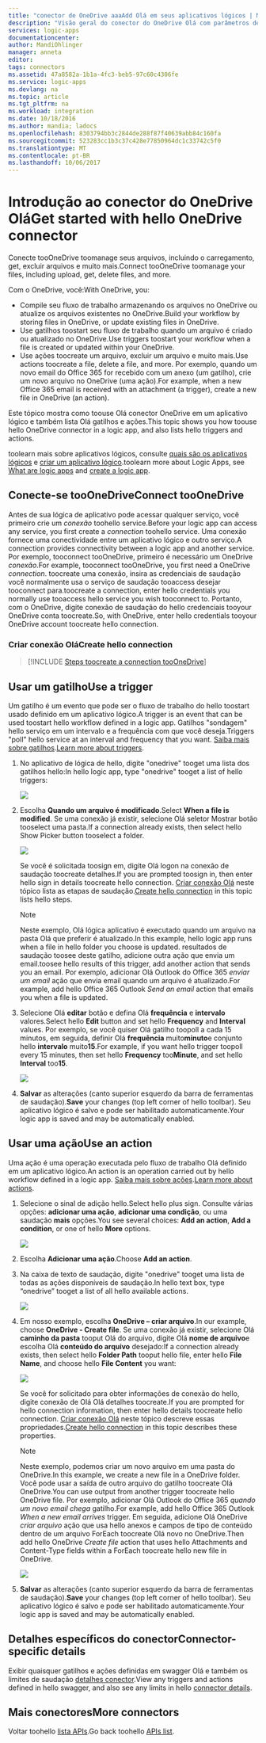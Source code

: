 ```yaml
---
title: "conector de OneDrive aaaAdd Olá em seus aplicativos lógicos | Microsoft Docs"
description: "Visão geral do conector do OneDrive Olá com parâmetros de API REST"
services: logic-apps
documentationcenter: 
author: MandiOhlinger
manager: anneta
editor: 
tags: connectors
ms.assetid: 47a8582a-1b1a-4fc3-beb5-97c60c4306fe
ms.service: logic-apps
ms.devlang: na
ms.topic: article
ms.tgt_pltfrm: na
ms.workload: integration
ms.date: 10/18/2016
ms.author: mandia; ladocs
ms.openlocfilehash: 8303794bb3c2844de288f87f40639abb84c160fa
ms.sourcegitcommit: 523283cc1b3c37c428e77850964dc1c33742c5f0
ms.translationtype: MT
ms.contentlocale: pt-BR
ms.lasthandoff: 10/06/2017
---
```

# <a name="get-started-with-hello-onedrive-connector"></a><span data-ttu-id="715d0-103">Introdução ao conector do OneDrive Olá</span><span class="sxs-lookup"><span data-stu-id="715d0-103">Get started with hello OneDrive connector</span></span>
<span data-ttu-id="715d0-104">Conecte tooOneDrive toomanage seus arquivos, incluindo o carregamento, get, excluir arquivos e muito mais.</span><span class="sxs-lookup"><span data-stu-id="715d0-104">Connect tooOneDrive toomanage your files, including upload, get, delete files, and more.</span></span> 

<span data-ttu-id="715d0-105">Com o OneDrive, você:</span><span class="sxs-lookup"><span data-stu-id="715d0-105">With OneDrive, you:</span></span> 

* <span data-ttu-id="715d0-106">Compile seu fluxo de trabalho armazenando os arquivos no OneDrive ou atualize os arquivos existentes no OneDrive.</span><span class="sxs-lookup"><span data-stu-id="715d0-106">Build your workflow by storing files in OneDrive, or update existing files in OneDrive.</span></span> 
* <span data-ttu-id="715d0-107">Use gatilhos toostart seu fluxo de trabalho quando um arquivo é criado ou atualizado no OneDrive.</span><span class="sxs-lookup"><span data-stu-id="715d0-107">Use triggers toostart your workflow when a file is created or updated within your OneDrive.</span></span>
* <span data-ttu-id="715d0-108">Use ações toocreate um arquivo, excluir um arquivo e muito mais.</span><span class="sxs-lookup"><span data-stu-id="715d0-108">Use actions toocreate a file, delete a file, and more.</span></span> <span data-ttu-id="715d0-109">Por exemplo, quando um novo email do Office 365 for recebido com um anexo (um gatilho), crie um novo arquivo no OneDrive (uma ação).</span><span class="sxs-lookup"><span data-stu-id="715d0-109">For example, when a new Office 365 email is received with an attachment (a trigger), create a new file in OneDrive (an action).</span></span>

<span data-ttu-id="715d0-110">Este tópico mostra como toouse Olá conector OneDrive em um aplicativo lógico e também lista Olá gatilhos e ações.</span><span class="sxs-lookup"><span data-stu-id="715d0-110">This topic shows you how toouse hello OneDrive connector in a logic app, and also lists hello triggers and actions.</span></span>

<span data-ttu-id="715d0-111">toolearn mais sobre aplicativos lógicos, consulte [quais são os aplicativos lógicos](../logic-apps/logic-apps-what-are-logic-apps.md) e [criar um aplicativo lógico](../logic-apps/logic-apps-create-a-logic-app.md).</span><span class="sxs-lookup"><span data-stu-id="715d0-111">toolearn more about Logic Apps, see [What are logic apps](../logic-apps/logic-apps-what-are-logic-apps.md) and [create a logic app](../logic-apps/logic-apps-create-a-logic-app.md).</span></span>

## <a name="connect-tooonedrive"></a><span data-ttu-id="715d0-112">Conecte-se tooOneDrive</span><span class="sxs-lookup"><span data-stu-id="715d0-112">Connect tooOneDrive</span></span>
<span data-ttu-id="715d0-113">Antes de sua lógica de aplicativo pode acessar qualquer serviço, você primeiro crie um *conexão* toohello service.</span><span class="sxs-lookup"><span data-stu-id="715d0-113">Before your logic app can access any service, you first create a *connection* toohello service.</span></span> <span data-ttu-id="715d0-114">Uma conexão fornece uma conectividade entre um aplicativo lógico e outro serviço.</span><span class="sxs-lookup"><span data-stu-id="715d0-114">A connection provides connectivity between a logic app and another service.</span></span> <span data-ttu-id="715d0-115">Por exemplo, tooconnect tooOneDrive, primeiro é necessário um OneDrive *conexão*.</span><span class="sxs-lookup"><span data-stu-id="715d0-115">For example, tooconnect tooOneDrive, you first need a OneDrive *connection*.</span></span> <span data-ttu-id="715d0-116">toocreate uma conexão, insira as credenciais de saudação você normalmente usa o serviço de saudação tooaccess desejar tooconnect para.</span><span class="sxs-lookup"><span data-stu-id="715d0-116">toocreate a connection, enter hello credentials you normally use tooaccess hello service you wish tooconnect to.</span></span> <span data-ttu-id="715d0-117">Portanto, com o OneDrive, digite conexão de saudação do hello credenciais tooyour OneDrive conta toocreate.</span><span class="sxs-lookup"><span data-stu-id="715d0-117">So, with OneDrive, enter hello credentials tooyour OneDrive account  toocreate hello connection.</span></span>

### <a name="create-hello-connection"></a><span data-ttu-id="715d0-118">Criar conexão Olá</span><span class="sxs-lookup"><span data-stu-id="715d0-118">Create hello connection</span></span>
> [!INCLUDE [Steps toocreate a connection tooOneDrive](../../includes/connectors-create-api-onedrive.md)]
> 
> 

## <a name="use-a-trigger"></a><span data-ttu-id="715d0-119">Usar um gatilho</span><span class="sxs-lookup"><span data-stu-id="715d0-119">Use a trigger</span></span>
<span data-ttu-id="715d0-120">Um gatilho é um evento que pode ser o fluxo de trabalho do hello toostart usado definido em um aplicativo lógico.</span><span class="sxs-lookup"><span data-stu-id="715d0-120">A trigger is an event that can be used toostart hello workflow defined in a logic app.</span></span> <span data-ttu-id="715d0-121">Gatilhos "sondagem" hello serviço em um intervalo e a frequência com que você deseja.</span><span class="sxs-lookup"><span data-stu-id="715d0-121">Triggers "poll" hello service at an interval and frequency that you want.</span></span> <span data-ttu-id="715d0-122">[Saiba mais sobre gatilhos](../logic-apps/logic-apps-what-are-logic-apps.md#logic-app-concepts).</span><span class="sxs-lookup"><span data-stu-id="715d0-122">[Learn more about triggers](../logic-apps/logic-apps-what-are-logic-apps.md#logic-app-concepts).</span></span>

1. <span data-ttu-id="715d0-123">No aplicativo de lógica de hello, digite "onedrive" tooget uma lista dos gatilhos hello:</span><span class="sxs-lookup"><span data-stu-id="715d0-123">In hello logic app, type "onedrive" tooget a list of hello triggers:</span></span>  
   
    ![](./media/connectors-create-api-onedrive/onedrive-1.png)
2. <span data-ttu-id="715d0-124">Escolha **Quando um arquivo é modificado**.</span><span class="sxs-lookup"><span data-stu-id="715d0-124">Select **When a file is modified**.</span></span> <span data-ttu-id="715d0-125">Se uma conexão já existir, selecione Olá seletor Mostrar botão tooselect uma pasta.</span><span class="sxs-lookup"><span data-stu-id="715d0-125">If a connection already exists, then select hello Show Picker button tooselect a folder.</span></span>
   
    ![](./media/connectors-create-api-onedrive/sample-folder.png)
   
    <span data-ttu-id="715d0-126">Se você é solicitada toosign em, digite Olá logon na conexão de saudação toocreate detalhes.</span><span class="sxs-lookup"><span data-stu-id="715d0-126">If you are prompted toosign in, then enter hello sign in details toocreate hello connection.</span></span> <span data-ttu-id="715d0-127">[Criar conexão Olá](connectors-create-api-onedrive.md#create-the-connection) neste tópico lista as etapas de saudação.</span><span class="sxs-lookup"><span data-stu-id="715d0-127">[Create hello connection](connectors-create-api-onedrive.md#create-the-connection) in this topic lists hello steps.</span></span> 
   
   > [!NOTE]
   > <span data-ttu-id="715d0-128">Neste exemplo, Olá lógica aplicativo é executado quando um arquivo na pasta Olá que preferir é atualizado.</span><span class="sxs-lookup"><span data-stu-id="715d0-128">In this example, hello logic app runs when a file in hello folder you choose is updated.</span></span> <span data-ttu-id="715d0-129">resultados de saudação toosee deste gatilho, adicione outra ação que envia um email.</span><span class="sxs-lookup"><span data-stu-id="715d0-129">toosee hello results of this trigger, add another action that sends you an email.</span></span> <span data-ttu-id="715d0-130">Por exemplo, adicionar Olá Outlook do Office 365 *enviar um email* ação que envia email quando um arquivo é atualizado.</span><span class="sxs-lookup"><span data-stu-id="715d0-130">For example, add hello Office 365 Outlook *Send an email* action that emails you when a file is updated.</span></span> 

3. <span data-ttu-id="715d0-131">Selecione Olá **editar** botão e defina Olá **frequência** e **intervalo** valores.</span><span class="sxs-lookup"><span data-stu-id="715d0-131">Select hello **Edit** button and set hello **Frequency** and **Interval** values.</span></span> <span data-ttu-id="715d0-132">Por exemplo, se você quiser Olá gatilho toopoll a cada 15 minutos, em seguida, definir Olá **frequência** muito**minuto**e conjunto hello **intervalo** muito**15**.</span><span class="sxs-lookup"><span data-stu-id="715d0-132">For example, if you want hello trigger toopoll every 15 minutes, then set hello **Frequency** too**Minute**, and set hello **Interval** too**15**.</span></span> 
   
    ![](./media/connectors-create-api-onedrive/trigger-properties.png)
4. <span data-ttu-id="715d0-133">**Salvar** as alterações (canto superior esquerdo da barra de ferramentas de saudação).</span><span class="sxs-lookup"><span data-stu-id="715d0-133">**Save** your changes (top left corner of hello toolbar).</span></span> <span data-ttu-id="715d0-134">Seu aplicativo lógico é salvo e pode ser habilitado automaticamente.</span><span class="sxs-lookup"><span data-stu-id="715d0-134">Your logic app is saved and may be automatically enabled.</span></span>

## <a name="use-an-action"></a><span data-ttu-id="715d0-135">Usar uma ação</span><span class="sxs-lookup"><span data-stu-id="715d0-135">Use an action</span></span>
<span data-ttu-id="715d0-136">Uma ação é uma operação executada pelo fluxo de trabalho Olá definido em um aplicativo lógico.</span><span class="sxs-lookup"><span data-stu-id="715d0-136">An action is an operation carried out by hello workflow defined in a logic app.</span></span> <span data-ttu-id="715d0-137">[Saiba mais sobre ações](../logic-apps/logic-apps-what-are-logic-apps.md#logic-app-concepts).</span><span class="sxs-lookup"><span data-stu-id="715d0-137">[Learn more about actions](../logic-apps/logic-apps-what-are-logic-apps.md#logic-app-concepts).</span></span>

1. <span data-ttu-id="715d0-138">Selecione o sinal de adição hello.</span><span class="sxs-lookup"><span data-stu-id="715d0-138">Select hello plus sign.</span></span> <span data-ttu-id="715d0-139">Consulte várias opções: **adicionar uma ação**, **adicionar uma condição**, ou uma saudação **mais** opções.</span><span class="sxs-lookup"><span data-stu-id="715d0-139">You see several choices: **Add an action**, **Add a condition**, or one of hello **More** options.</span></span>
   
    ![](./media/connectors-create-api-onedrive/add-action.png)
2. <span data-ttu-id="715d0-140">Escolha **Adicionar uma ação**.</span><span class="sxs-lookup"><span data-stu-id="715d0-140">Choose **Add an action**.</span></span>
3. <span data-ttu-id="715d0-141">Na caixa de texto de saudação, digite "onedrive" tooget uma lista de todas as ações disponíveis de saudação.</span><span class="sxs-lookup"><span data-stu-id="715d0-141">In hello text box, type “onedrive” tooget a list of all hello available actions.</span></span>
   
    ![](./media/connectors-create-api-onedrive/onedrive-actions.png) 
4. <span data-ttu-id="715d0-142">Em nosso exemplo, escolha **OneDrive – criar arquivo**.</span><span class="sxs-lookup"><span data-stu-id="715d0-142">In our example, choose **OneDrive - Create file**.</span></span> <span data-ttu-id="715d0-143">Se uma conexão já existir, selecione Olá **caminho da pasta** tooput Olá do arquivo, digite Olá **nome de arquivo**e escolha Olá **conteúdo do arquivo** desejado:</span><span class="sxs-lookup"><span data-stu-id="715d0-143">If a connection already exists, then select hello **Folder Path** tooput hello file, enter hello **File Name**, and choose hello **File Content** you want:</span></span>  
   
    ![](./media/connectors-create-api-onedrive/sample-action.png)
   
    <span data-ttu-id="715d0-144">Se você for solicitado para obter informações de conexão do hello, digite conexão de Olá Olá detalhes toocreate.</span><span class="sxs-lookup"><span data-stu-id="715d0-144">If you are prompted for hello connection information, then enter hello details toocreate hello connection.</span></span> <span data-ttu-id="715d0-145">[Criar conexão Olá](connectors-create-api-onedrive.md#create-the-connection) neste tópico descreve essas propriedades.</span><span class="sxs-lookup"><span data-stu-id="715d0-145">[Create hello connection](connectors-create-api-onedrive.md#create-the-connection) in this topic describes these properties.</span></span> 
   
   > [!NOTE]
   > <span data-ttu-id="715d0-146">Neste exemplo, podemos criar um novo arquivo em uma pasta do OneDrive.</span><span class="sxs-lookup"><span data-stu-id="715d0-146">In this example, we create a new file in a OneDrive folder.</span></span> <span data-ttu-id="715d0-147">Você pode usar a saída de outro arquivo do gatilho toocreate Olá OneDrive.</span><span class="sxs-lookup"><span data-stu-id="715d0-147">You can use output from another trigger toocreate hello OneDrive file.</span></span> <span data-ttu-id="715d0-148">Por exemplo, adicionar Olá Outlook do Office 365 *quando um novo email chega* gatilho.</span><span class="sxs-lookup"><span data-stu-id="715d0-148">For example, add hello Office 365 Outlook *When a new email arrives* trigger.</span></span> <span data-ttu-id="715d0-149">Em seguida, adicione Olá OneDrive *criar arquivo* ação que usa hello anexos e campos de tipo de conteúdo dentro de um arquivo ForEach toocreate Olá novo no OneDrive.</span><span class="sxs-lookup"><span data-stu-id="715d0-149">Then add hello OneDrive *Create file* action that uses hello Attachments and Content-Type fields within a ForEach toocreate hello new file in OneDrive.</span></span> 
   > 
   > ![](./media/connectors-create-api-onedrive/foreach-action.png)

5. <span data-ttu-id="715d0-150">**Salvar** as alterações (canto superior esquerdo da barra de ferramentas de saudação).</span><span class="sxs-lookup"><span data-stu-id="715d0-150">**Save** your changes (top left corner of hello toolbar).</span></span> <span data-ttu-id="715d0-151">Seu aplicativo lógico é salvo e pode ser habilitado automaticamente.</span><span class="sxs-lookup"><span data-stu-id="715d0-151">Your logic app is saved and may be automatically enabled.</span></span>


## <a name="connector-specific-details"></a><span data-ttu-id="715d0-152">Detalhes específicos do conector</span><span class="sxs-lookup"><span data-stu-id="715d0-152">Connector-specific details</span></span>

<span data-ttu-id="715d0-153">Exibir quaisquer gatilhos e ações definidas em swagger Olá e também os limites de saudação [detalhes conector](/connectors/onedriveconnector/).</span><span class="sxs-lookup"><span data-stu-id="715d0-153">View any triggers and actions defined in hello swagger, and also see any limits in hello [connector details](/connectors/onedriveconnector/).</span></span>

## <a name="more-connectors"></a><span data-ttu-id="715d0-154">Mais conectores</span><span class="sxs-lookup"><span data-stu-id="715d0-154">More connectors</span></span>
<span data-ttu-id="715d0-155">Voltar toohello [lista APIs](apis-list.md).</span><span class="sxs-lookup"><span data-stu-id="715d0-155">Go back toohello [APIs list](apis-list.md).</span></span>
